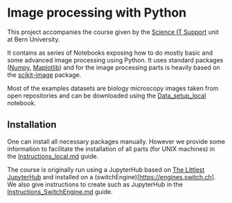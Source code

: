 # Image processing with Python
This project accompanies the course given by the [Science IT Support](http://www.scits.unibe.ch/) unit at Bern University.

It contains as series of Notebooks exposing how to do mostly basic and some advanced image processing using Python. It uses standard packages ([Numpy](http://www.numpy.org/), [Maplotlib](https://matplotlib.org/)) and for the image processing parts is heavily based on the [scikit-image](https://scikit-image.org/) package.

Most of the examples datasets are biology microscopy images taken from open repositories and can be downloaded using the [Data_setup_local](https://github.com/guiwitz/Python_image_processing/blob/master/Env_setup/Data_setup_local.ipynb) notebook.

## Installation
One can install all necessary packages manually. However we provide some information to facilitate the installation of all parts (for UNIX machines) in the [Instructions_local.md](https://github.com/guiwitz/Python_image_processing/blob/master/Env_setup/Instructions_local.md) guide.

The course is originally run using a JupyterHub based on [The Littlest JupyterHub](https://tljh.jupyter.org/en/latest/) and installed on a (switchEngine)[https://engines.switch.ch]. We also give instructions to create such as JupyterHub in the [Instructions_SwitchEngine.md](https://github.com/guiwitz/Python_image_processing/blob/master/Env_setup/Instructions_SwitchEngine.md) guide.
